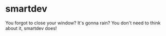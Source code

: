 # smartdev
You forgot to close your window? It's gonna rain? You don't need to think about it, smartdev does!
